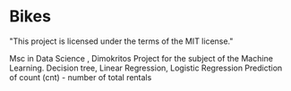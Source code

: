 # Bikes

"This project is licensed under the terms of the MIT license."

Msc in Data Science , Dimokritos 
Project for the subject of the Machine Learning. 
Decision tree, Linear Regression, Logistic Regression
Prediction of count (cnt) - number of total rentals
